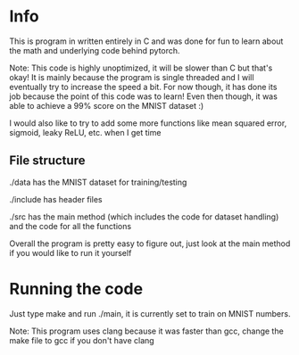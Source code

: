 # Info
This is program in written entirely in C and was done for fun to learn about the math and underlying code behind pytorch.

Note: This code is highly unoptimized, it will be slower than C but that's okay! It is mainly because the program is single threaded and I will eventually try to increase the speed a bit. For now though, it has done its job because the point of this code was to learn! Even then though, it was able to achieve a 99% score on the MNIST dataset :)

I would also like to try to add some more functions like mean squared error, sigmoid, leaky ReLU, etc. when I get time
## File structure

./data has the MNIST dataset for training/testing

./include has header files

./src has the main method (which includes the code for dataset handling) and the code for all the functions

Overall the program is pretty easy to figure out, just look at the main method if you would like to run it yourself
# Running the code
Just type make and run ./main, it is currently set to train on MNIST numbers.

Note: This program uses clang because it was faster than gcc, change the make file to gcc if you don't have clang
